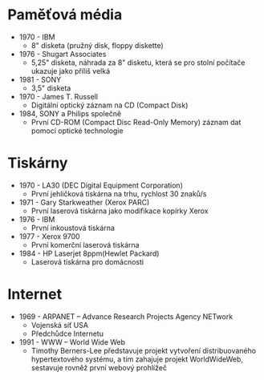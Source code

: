 # Paměťová média
* 1970 - IBM
  * 8" disketa (pružný disk, floppy diskette)
* 1976 - Shugart Associates
  * 5,25" disketa, náhrada za 8" disketu, která se pro stolní počítače ukazuje jako příliš velká
* 1981 - SONY
  * 3,5" disketa
* 1970 - James T. Russell
  * Digitální optický záznam na CD (Compact Disk)
* 1984, SONY a Philips společně
  * První CD-ROM (Compact Disc Read-Only Memory) záznam dat pomocí optické technologie
# Tiskárny
* 1970 - LA30 (DEC Digital Equipment Corporation)
  * První jehličková tiskárna na trhu, rychlost 30 znaků/s
* 1971 - Gary Starkweather (Xerox PARC)
  * První laserová tiskárna jako modifikace kopírky Xerox
* 1976 - IBM
  * První inkoustová tiskárna
* 1977 - Xerox 9700
  * První komerční laserová tiskárna
* 1984 - HP Laserjet 8ppm(Hewlet Packard)
  * Laserová tiskárna pro domácnosti
# Internet
* 1969 - ARPANET – Advance Research Projects Agency NETwork
  * Vojenská síť USA
  * Předchůdce Internetu
* 1991 - WWW – World Wide Web
  * Timothy Berners-Lee představuje projekt vytvoření distribuovaného hypertextového systému, a tím zahajuje projekt WorldWideWeb, sestavuje rovněž první webový prohlížeč
